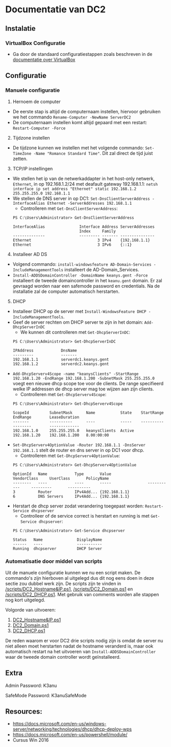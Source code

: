 # Documentatie van DC2

## Instalatie

### VirtualBox Configuratie
- Ga door de standaard configuratiestappen zoals beschreven in de [documentatie over VirtualBox](https://github.com/KeanuNys/Windows-Server/blob/master/Documentatie/Virtualbox%20%26%20Windows%20Installatie.md)

## Configuratie

### Manuele configuratie

1) Hernoem de computer
  * De eerste stap is altijd de computernaam instellen, hiervoor gebruiken we het commando `Rename-Computer -NewName ServerDC2`
  * De computernaam instellen komt altijd gepaard met een restart: `Restart-Computer -Force`
  
2) Tijdzone instellen
  * De tijdzone kunnen we instellen met het volgende commando: `Set-TimeZone -Name "Romance Standard Time"`. Dit zal direct de tijd juist zetten.
  
3) TCP/IP instellingen
  * We stellen het ip van de netwerkaddapter in het host-only netwerk, `Ethernet`, in op 192.168.1.2/24 met deafault gateway 192.168.1.1: 
    `netsh interface ip set address "Ethernet" static 192.168.1.2 255.255.255.0 192.168.1.1`
  * We stellen de DNS server in op DC1:
    `Set-DnsClientServerAddress -InterfaceAlias Ethernet -ServerAddresses 192.168.1.1`
      * Controlleren met `Get-DnsClientServerAddress`:
      ```
      PS C:\Users\Administrator> Get-DnsClientServerAddress

      InterfaceAlias               Interface Address ServerAddresses
                                   Index     Family
      --------------               --------- ------- ---------------
      Ethernet                             3 IPv4    {192.168.1.1}
      Ethernet                             3 IPv6    {::1}
      ```
    
4) Installeer AD DS
  * Volgend commando: `install-windowsfeature AD-Domain-Services -IncludeManagementTools` installeert de AD-Domain_Services.
  * `Install-ADDSDomainController -DomainName keanys.gent -Force` installeert de tweede domaincontroller in het `keanu.gent` domain. Er zal gevraagd worden naar een safemode password en credentials. Na de installatie zal de computer automatisch herstarten.

5) DHCP
  * Installeer DHCP op de server met `Install-WindowsFeature DHCP -IncludeManagementTools`.
  * Geef de server rechten om DHCP server te zijn in het domain: `Add-DhcpServerInDC`
    * We kunnen dit controlleren met `Get-DhcpServerInDC`:
    ```
    PS C:\Users\Administrator> Get-DhcpServerInDC

    IPAddress            DnsName
    ---------            -------
    192.168.1.1          serverdc1.keanys.gent
    192.168.1.2          serverdc2.keanys.gent
    ```
  * `Add-DhcpServerv4Scope -name "keanysClients" -StartRange 192.168.1.20 -EndRange 192.168.1.200 -SubnetMask 255.255.255.0` voegt een nieuwe dhcp scope toe voor de clients. De range specifieerd welke IP addressen de dhcp server mag toe wijzen aan zijn clients.
    * Controlleren met `Get-DhcpServerv4Scope`:
    ```
    PS C:\Users\Administrator> Get-DhcpServerv4Scope

    ScopeId         SubnetMask      Name           State    StartRange      EndRange        LeaseDuration
    -------         ----------      ----           -----    ----------      --------        -------------
    192.168.1.0     255.255.255.0   keanysClients  Active   192.168.1.20    192.168.1.200   8.00:00:00
    ```
  * `Set-DhcpServerv4OptionValue -Router 192.168.1.1 -DnsServer 192.168.1.1` stelt de router en dns server in op DC1 voor dhcp.
    * Controlleren met `Get-DhcpServerv4OptionValue`:
    ```
    PS C:\Users\Administrator> Get-DhcpServerv4OptionValue

    OptionId   Name            Type       Value                VendorClass     UserClass       PolicyName
    --------   ----            ----       -----                -----------     ---------       ----------
    3          Router          IPv4Add... {192.168.1.1}
    6          DNS Servers     IPv4Add... {192.168.1.1}
    ```
  * Herstart de dhcp server zodat verandering toegepast worden: `Restart-Service dhcpserver`
    * Controlleer of de service correct is herstart en running is met `Get-Service dhcpserver`:
    ```
    PS C:\Users\Administrator> Get-Service dhcpserver

    Status   Name               DisplayName
    ------   ----               -----------
    Running  dhcpserver         DHCP Server
    ```

### Automatisatie door middel van scripts
Uit de manuele configuratie kunnen we nu een script maken. De commando's zijn hierboven al uitgelegd dus dit nog eens doen in deze sectie zou dubbel werk zijn. 
De scripts zijn te vinden in [/scripts/DC2_Hostname&IP.ps1](https://github.com/KeanuNys/Windows-Server/blob/master/scripts/DC2_Hostname%26IP.ps1), [/scripts/DC2_Domain.ps1](https://github.com/KeanuNys/Windows-Server/blob/master/scripts/DC2_Domain.ps1) en [/scripts/DC2_DHCP.ps1](https://github.com/KeanuNys/Windows-Server/blob/master/scripts/DC2_DHCP.ps1). Met gebruik van comments worden alle stappen nog kort uitgelegd.

Volgorde van uitvoeren:

1) [DC2_Hostname&IP.ps1](https://github.com/KeanuNys/Windows-Server/blob/master/scripts/DC2_Hostname%26IP.ps1)
2) [DC2_Domain.ps1](https://github.com/KeanuNys/Windows-Server/blob/master/scripts/DC2_Domain.ps1)
3) [DC2_DHCP.ps1](https://github.com/KeanuNys/Windows-Server/blob/master/scripts/DC2_DHCP.ps1)

De reden waarom er voor DC2 drie scripts nodig zijn is omdat de server nu niet alleen moet herstarten nadat de hostname veranderd is, maar ook automatisch restart na het uitvoeren van `Install-ADDSDomainController` waar de tweede domain controller wordt geïnstalleerd. 

## Extra
Admin Password: K3anu

SafeMode Password: K3anuSafeMode

## Resources:

- https://docs.microsoft.com/en-us/windows-server/networking/technologies/dhcp/dhcp-deploy-wps
- https://docs.microsoft.com/en-us/powershell/module/
- Cursus Win 2016
